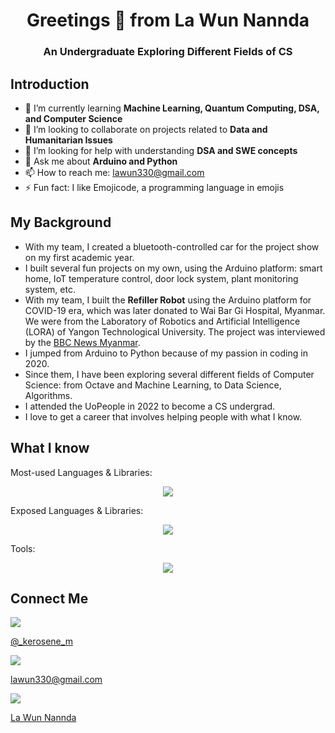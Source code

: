 <h1 align="center">Greetings 👋 from La Wun Nannda</h1>
<h3 align="center">An Undergraduate Exploring Different Fields of CS</h3>

## Introduction
- 🌱 I’m currently learning **Machine Learning, Quantum Computing, DSA, and Computer Science**
- 👯 I’m looking to collaborate on projects related to **Data and Humanitarian Issues**
- 🤔 I’m looking for help with understanding **DSA and SWE concepts**
- 💬 Ask me about **Arduino and Python**
- 📫 How to reach me: <u>lawun330@gmail.com</u>
- ⚡ Fun fact: I like Emojicode, a programming language in emojis


## My Background
- With my team, I created a bluetooth-controlled car for the project show on my first academic year.
- I built several fun projects on my own, using the Arduino platform: smart home, IoT temperature control, door lock system, plant monitoring system, etc.
- With my team, I built the **Refiller Robot** using the Arduino platform for COVID-19 era, which was later donated to Wai Bar Gi Hospital, Myanmar. We were from the Laboratory of Robotics and Artificial Intelligence (LORA) of Yangon Technological University. The project was interviewed by the [BBC News Myanmar](https://youtu.be/Vs6lDYDOak4?si=kkbzYx5g9wyoec0Q).
- I jumped from Arduino to Python because of my passion in coding in 2020.
- Since them, I have been exploring several different fields of Computer Science: from Octave and Machine Learning, to Data Science, Algorithms.
- I attended the UoPeople in 2022 to become a CS undergrad.
- I love to get a career that involves helping people with what I know.

## What I know
<p>Most-used Languages & Libraries:</p>
<div align="center">
  <a href="https://skillicons.dev">
    <img src="https://skillicons.dev/icons?i=arduino,cpp,css,html,py"/>
  </a>
</div>

<p>Exposed Languages & Libraries:</p>
<div align="center">
  <a href="https://skillicons.dev">
    <img src="https://skillicons.dev/icons?i=docker,java,latex,matlab,mysql,octave,opencv,p5js,perl,sklearn,tensorflow"/>
  </a>
</div>

<p>Tools:</p>
<div align="center">
  <a href="https://skillicons.dev">
    <img src="https://skillicons.dev/icons?i=anaconda,atom,codepen,eclipse,git,github,gitlab,powershell,replit,sublime"/>
  </a>
</div>

## Connect Me
<div>
  <div>
    <a href="https://discord.com/">
      <img src="https://skillicons.dev/icons?i=discord"/>
      <p>@_kerosene_m</p>
    </a>
  </div>
  <div>
    <a href="https://mail.google.com/">
      <img src="https://skillicons.dev/icons?i=gmail"/>
      <p>lawun330@gmail.com</p>
    </a>
  </div>
  <div>
    <a href="https://www.linkedin.com/in/la-wun-nannda-b047681b5/">
      <img src="https://skillicons.dev/icons?i=linkedin"/>
      <p>La Wun Nannda</p>
    </a>
  </div>
</div>

<!--
**lawun330/lawun330** is a ✨ _special_ ✨ repository because its `README.md` (this file) appears on your GitHub profile.

Here are some ideas to get you started:

- 🔭 I’m currently working on ...
- 🌱 I’m currently learning ...
- 👯 I’m looking to collaborate on ...
- 🤔 I’m looking for help with ...
- 💬 Ask me about ...
- 📫 How to reach me: ...
- 😄 Pronouns: ...
- ⚡ Fun fact: ...
-->
